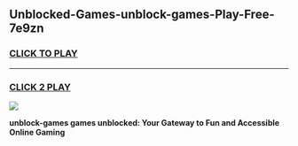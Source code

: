 
## Unblocked-Games-unblock-games-Play-Free-7e9zn
<h3>
<a href="https://premium76.site?title=unblock-games&ref=23A">CLICK TO PLAY</a></h3>
<hr>

<h3>
<a href="https://premium76.site?title=unblock-games&ref=23A">CLICK 2 PLAY</a>
  
</h3>

<a href="https://premium76.site?title=unblock-games&ref=23A"><img src="https://clearcache.store/games.png"></a>


**unblock-games games unblocked: Your Gateway to Fun and Accessible Online Gaming**

